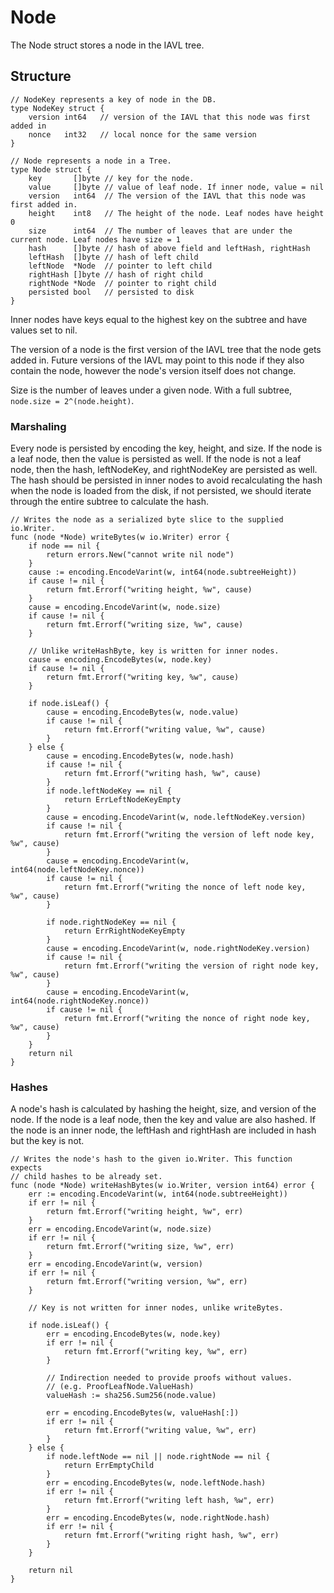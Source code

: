 # Node

The Node struct stores a node in the IAVL tree.

## Structure

```golang
// NodeKey represents a key of node in the DB.
type NodeKey struct {
	version int64	// version of the IAVL that this node was first added in
	nonce   int32	// local nonce for the same version
}

// Node represents a node in a Tree.
type Node struct {
	key       []byte // key for the node.
	value     []byte // value of leaf node. If inner node, value = nil
	version   int64  // The version of the IAVL that this node was first added in.
	height    int8   // The height of the node. Leaf nodes have height 0
	size      int64  // The number of leaves that are under the current node. Leaf nodes have size = 1
	hash      []byte // hash of above field and leftHash, rightHash
	leftHash  []byte // hash of left child
	leftNode  *Node  // pointer to left child
    rightHash []byte // hash of right child
	rightNode *Node  // pointer to right child
	persisted bool   // persisted to disk
}
```

Inner nodes have keys equal to the highest key on the subtree and have values set to nil.

The version of a node is the first version of the IAVL tree that the node gets added in. Future versions of the IAVL may point to this node if they also contain the node, however the node's version itself does not change.

Size is the number of leaves under a given node. With a full subtree, `node.size = 2^(node.height)`.

### Marshaling

Every node is persisted by encoding the key, height, and size. If the node is a leaf node, then the value is persisted as well. If the node is not a leaf node, then the hash, leftNodeKey, and rightNodeKey are persisted as well. The hash should be persisted in inner nodes to avoid recalculating the hash when the node is loaded from the disk, if not persisted, we should iterate through the entire subtree to calculate the hash.

```golang
// Writes the node as a serialized byte slice to the supplied io.Writer.
func (node *Node) writeBytes(w io.Writer) error {
	if node == nil {
		return errors.New("cannot write nil node")
	}
	cause := encoding.EncodeVarint(w, int64(node.subtreeHeight))
	if cause != nil {
		return fmt.Errorf("writing height, %w", cause)
	}
	cause = encoding.EncodeVarint(w, node.size)
	if cause != nil {
		return fmt.Errorf("writing size, %w", cause)
	}

	// Unlike writeHashByte, key is written for inner nodes.
	cause = encoding.EncodeBytes(w, node.key)
	if cause != nil {
		return fmt.Errorf("writing key, %w", cause)
	}

	if node.isLeaf() {
		cause = encoding.EncodeBytes(w, node.value)
		if cause != nil {
			return fmt.Errorf("writing value, %w", cause)
		}
	} else {
		cause = encoding.EncodeBytes(w, node.hash)
		if cause != nil {
			return fmt.Errorf("writing hash, %w", cause)
		}
		if node.leftNodeKey == nil {
			return ErrLeftNodeKeyEmpty
		}
		cause = encoding.EncodeVarint(w, node.leftNodeKey.version)
		if cause != nil {
			return fmt.Errorf("writing the version of left node key, %w", cause)
		}
		cause = encoding.EncodeVarint(w, int64(node.leftNodeKey.nonce))
		if cause != nil {
			return fmt.Errorf("writing the nonce of left node key, %w", cause)
		}

		if node.rightNodeKey == nil {
			return ErrRightNodeKeyEmpty
		}
		cause = encoding.EncodeVarint(w, node.rightNodeKey.version)
		if cause != nil {
			return fmt.Errorf("writing the version of right node key, %w", cause)
		}
		cause = encoding.EncodeVarint(w, int64(node.rightNodeKey.nonce))
		if cause != nil {
			return fmt.Errorf("writing the nonce of right node key, %w", cause)
		}
	}
	return nil
}
```

### Hashes

A node's hash is calculated by hashing the height, size, and version of the node. If the node is a leaf node, then the key and value are also hashed. If the node is an inner node, the leftHash and rightHash are included in hash but the key is not.

```golang
// Writes the node's hash to the given io.Writer. This function expects
// child hashes to be already set.
func (node *Node) writeHashBytes(w io.Writer, version int64) error {
	err := encoding.EncodeVarint(w, int64(node.subtreeHeight))
	if err != nil {
		return fmt.Errorf("writing height, %w", err)
	}
	err = encoding.EncodeVarint(w, node.size)
	if err != nil {
		return fmt.Errorf("writing size, %w", err)
	}
	err = encoding.EncodeVarint(w, version)
	if err != nil {
		return fmt.Errorf("writing version, %w", err)
	}

	// Key is not written for inner nodes, unlike writeBytes.

	if node.isLeaf() {
		err = encoding.EncodeBytes(w, node.key)
		if err != nil {
			return fmt.Errorf("writing key, %w", err)
		}

		// Indirection needed to provide proofs without values.
		// (e.g. ProofLeafNode.ValueHash)
		valueHash := sha256.Sum256(node.value)

		err = encoding.EncodeBytes(w, valueHash[:])
		if err != nil {
			return fmt.Errorf("writing value, %w", err)
		}
	} else {
		if node.leftNode == nil || node.rightNode == nil {
			return ErrEmptyChild
		}
		err = encoding.EncodeBytes(w, node.leftNode.hash)
		if err != nil {
			return fmt.Errorf("writing left hash, %w", err)
		}
		err = encoding.EncodeBytes(w, node.rightNode.hash)
		if err != nil {
			return fmt.Errorf("writing right hash, %w", err)
		}
	}

	return nil
}
```
